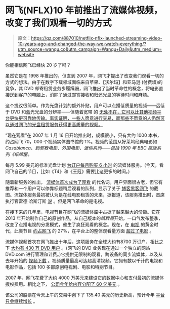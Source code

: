 # 网飞(NFLX)10 年前推出了流媒体视频，改变了我们观看一切的方式

> 原文：<https://qz.com/887010/netflix-nflx-launched-streaming-video-10-years-ago-and-changed-the-way-we-watch-everything/?utm_source=wanqu.co&utm_campaign=Wanqu+Daily&utm_medium=website>

你能相信网飞已经快 20 岁了吗？

虽然它是在 1998 年推出的，但直到 2007 年，网飞才提出了改变我们观看一切的方式的想法。由于在数字下载领域面临来自苹果、【沃尔玛】和亚马逊 (付费墙)的竞争，其 DVD 邮寄租赁业务步履蹒跚，网飞推出了当时革命性的概念，将电影直接送到客户的电脑上，消除了通过邮寄接收和归还光盘的等待时间和麻烦。

这个提议很简单。作为光盘计划的额外补贴，用户可以点播低质量的视频——远低于 DVD 和蓝光光盘的分辨率——但随着宽带 的 [无处不在，它可以比其他视频平台更快更可靠地传输。事实证明，一些人愿意进行交易，而那些不愿意的人仍然可以通过网飞的光盘租赁服务获得更高质量的视频。](http://arstechnica.com/uncategorized/2007/01/8627/)

“现在观看”在 2007 年 1 月 16 日开始推出时，规模很小，只有大约 1000 本书，约占网飞 70，000 个视频实体图书馆的 1%。视频的范围从好莱坞经典电影如 *Casablanca、*到邪教电影、外国电影、迷你系列——包括 1990 年 BBC 原版系列《纸牌屋*。*

每月 5.99 美元的标准光盘计划 [为订户每月购买 6 小时](http://arstechnica.com/uncategorized/2007/01/8627/) 的流媒体服务。(今天，看网飞自己的节目，比如《T4》和《王冠》需要比这更多的时间。)

随着新服务的推出， [流媒体首次成为了观看](https://www.thrillist.com/entertainment/nation/netflix-streaming-history-anniversary-watch-instantly) 的代名词。用户界面很古老，但它有推荐和一个用户可以停靠标题稍后观看的队列，显示了关于 [博客黑客网飞](http://www.hackingnetflix.com/2007/01/breaking_netfli.html) 的截图。流媒体服务最初被认为是在线电影租赁的未来，据报道，该服务推出时，首席执行官雷德·哈斯汀斯 [说](https://www.thrillist.com/entertainment/nation/netflix-streaming-history-anniversary-watch-instantly) 。但是网飞革命的是电视。

在接下来的几年里，电视节目在网飞的流媒体库中占据了越来越大的份额。它在 2013 年开始制作自己的原创作品，从自己版本的*纸牌屋*开始，一口气发布整季，改变了点播电视的分发模式，催生了疯狂观看的概念。现在，在 [电视](https://qz.com/844918/with-the-crown-the-grand-tour-and-westworld-tv-shows-have-become-insanely-expensive/) 的黄金时代，此类节目 [约占网飞](https://qz.com/646874/its-not-your-imagination-us-netflix-has-a-much-smaller-selection-than-it-used-to/) 的 27%，在平台上的整体观看量方面 [超过了电影](http://www.businessinsider.com/netflix-viewing-is-a-third-movies-no-matter-what-2016-12) 。

流媒体视频首次在网飞推出十年后，这项服务在全球大约有8700 万订户，相比之下 [大约有 430 万 DVD 用户](https://qz.com/877829/netflix-nflx-hasnt-forgotten-about-its-4-3-million-dvd-subscribers-its-giving-them-a-new-app/) 。(网飞的 DVD 业务现在通过一个独立的网站 DVD.com 进行管理和计费。)它提供无限制的观看，跨设备的同步流媒体，以及从去年开始的 [视频下载](https://qz.com/849137/netflix-nflx-finally-allows-downloads-with-its-rollout-of-offline-viewing/) 。视频质量最高可达超高清视频。它拥有数以千计的电视和电影作品，包括 100 多部原创电视剧、电影和特别节目。

2007 年，网飞花费了大约 4000 万美元来建设它的数据中心和支付最初的流媒体授权费用。相比之下， [公司今年给内容分配了 60 亿美元](http://www.cnbc.com/2016/10/17/netflixs-6-billion-content-budget-in-2017-makes-it-one-of-the-top-spenders.html) 。

该公司的股票在今天上午的交易中创下了 135.40 美元的历史新高，预计今年 [平台只会继续增长](http://www.cnbc.com/2017/01/17/buy-netflix-because-subscribers-will-surge-in-2017.html?utm_source=dlvr.it&utm_medium=twitter) 。